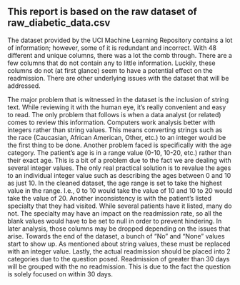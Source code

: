 ## This report is based on the raw dataset of raw_diabetic_data.csv

The dataset provided by the UCI Machine Learning Repository contains a lot of information; however, some of it is redundant and incorrect.  With 48 different and unique columns, there was a lot the comb through.  There are a few columns that do not contain any to little information.  Luckily, these columns do not (at first glance) seem to have a potential effect on the readmission.  There are other underlying issues with the dataset that will be addressed.
  
The major problem that is witnessed in the dataset is the inclusion of string text.  While reviewing it with the human eye, it’s really convenient and easy to read.  The only problem that follows is when a data analyst (or related) comes to review this information.  Computers work analysis better with integers rather than string values.  This means converting strings such as the race (Caucasian, African American, Other, etc.) to an integer would be the first thing to be done.  Another problem faced is specifically with the age category.  The patient’s age is in a range value (0-10, 10-20, etc.) rather than their exact age.  This is a bit of a problem due to the fact we are dealing with several integer values.  The only real practical solution is to revalue the ages to an individual integer value such as describing the ages between 0 and 10 as just 10.  In the cleaned dataset, the age range is set to take the highest value in the range.  I.e., 0 to 10 would take the value of 10 and 10 to 20 would take the value of 20.  Another inconsistency is with the patient’s listed specialty that they had visited.  While several patients have it listed, many do not.  The specialty may have an impact on the readmission rate, so all the blank values would have to be set to null in order to prevent hindering.  In later analysis, those columns may be dropped depending on the issues that arise.  Towards the end of the dataset, a bunch of “No” and “None” values start to show up.  As mentioned about string values, these must be replaced with an integer value.  Lastly, the actual readmission should be placed into 2 categories due to the question posed.  Readmission of greater than 30 days will be grouped with the no readmission.  This is due to the fact the question is solely focused on within 30 days.  
